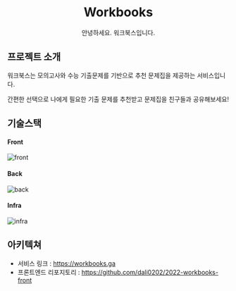 <h1 align="middle">Workbooks</h1>
<p align="middle">안녕하세요. 워크북스입니다.</p>

## 프로젝트 소개

워크북스는 모의고사와 수능 기출문제를 기반으로 추천 문제집을 제공하는 서비스입니다.

간편한 선택으로 나에게 필요한 기출 문제를 추천받고 문제집을 친구들과 공유해보세요!



## 기술스택
#### Front
![front](https://user-images.githubusercontent.com/93257581/176087235-08319b46-c625-4f43-9486-7b00ee3727dc.png)

#### Back
![back](https://user-images.githubusercontent.com/93257581/176087262-33fc05e3-a6e2-4b51-9fe2-da7923ce45b0.png)

#### Infra
![infra](https://user-images.githubusercontent.com/93257581/176087271-d56aa716-9439-425f-bdf1-e0054d23ad00.png)


## 아키텍쳐

* 서비스 링크 : <https://workbooks.ga>
* 프론트엔드 리포지토리 : <https://github.com/dali0202/2022-workbooks-front>
